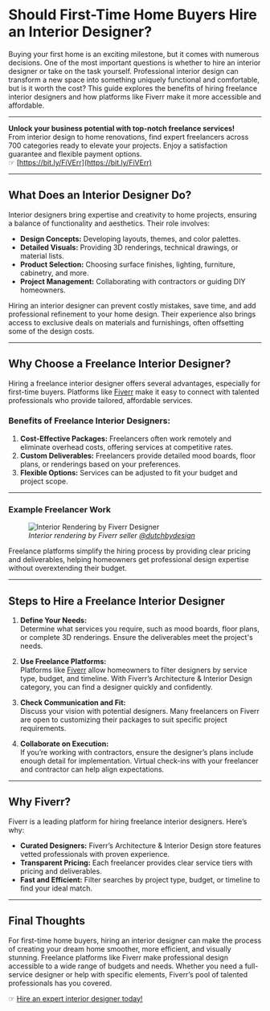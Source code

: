 # Should First-Time Home Buyers Hire an Interior Designer?

Buying your first home is an exciting milestone, but it comes with numerous decisions. One of the most important questions is whether to hire an interior designer or take on the task yourself. Professional interior design can transform a new space into something uniquely functional and comfortable, but is it worth the cost? This guide explores the benefits of hiring freelance interior designers and how platforms like Fiverr make it more accessible and affordable.

---

**Unlock your business potential with top-notch freelance services!**  
From interior design to home renovations, find expert freelancers across 700 categories ready to elevate your projects. Enjoy a satisfaction guarantee and flexible payment options.  
☞ [https://bit.ly/FiVErr](https://bit.ly/FiVErr)

---

## What Does an Interior Designer Do?

Interior designers bring expertise and creativity to home projects, ensuring a balance of functionality and aesthetics. Their role involves:

- **Design Concepts:** Developing layouts, themes, and color palettes.  
- **Detailed Visuals:** Providing 3D renderings, technical drawings, or material lists.  
- **Product Selection:** Choosing surface finishes, lighting, furniture, cabinetry, and more.  
- **Project Management:** Collaborating with contractors or guiding DIY homeowners.

Hiring an interior designer can prevent costly mistakes, save time, and add professional refinement to your home design. Their experience also brings access to exclusive deals on materials and furnishings, often offsetting some of the design costs.

---

## Why Choose a Freelance Interior Designer?

Hiring a freelance interior designer offers several advantages, especially for first-time buyers. Platforms like [Fiverr](https://bit.ly/FiVErr) make it easy to connect with talented professionals who provide tailored, affordable services.

### Benefits of Freelance Interior Designers:
1. **Cost-Effective Packages:** Freelancers often work remotely and eliminate overhead costs, offering services at competitive rates.
2. **Custom Deliverables:** Freelancers provide detailed mood boards, floor plans, or renderings based on your preferences.
3. **Flexible Options:** Services can be adjusted to fit your budget and project scope.

---

### Example Freelancer Work
<figure>
<img src="https://i0.wp.com/staging.arc.ht/blog/wp-content/uploads/Paul-Netherlands-5-Untitled-20220622-135649-scaled.jpg?resize=2560%2C1440&ssl=1" alt="Interior Rendering by Fiverr Designer">
<figcaption><em>Interior rendering by Fiverr seller <a href="https://bit.ly/FiVErr">@dutchbydesign</a></em></figcaption>
</figure>

Freelance platforms simplify the hiring process by providing clear pricing and deliverables, helping homeowners get professional design expertise without overextending their budget.

---

## Steps to Hire a Freelance Interior Designer

1. **Define Your Needs:**  
   Determine what services you require, such as mood boards, floor plans, or complete 3D renderings. Ensure the deliverables meet the project's needs.

2. **Use Freelance Platforms:**  
   Platforms like [Fiverr](https://bit.ly/FiVErr) allow homeowners to filter designers by service type, budget, and timeline. With Fiverr’s Architecture & Interior Design category, you can find a designer quickly and confidently.

3. **Check Communication and Fit:**  
   Discuss your vision with potential designers. Many freelancers on Fiverr are open to customizing their packages to suit specific project requirements.

4. **Collaborate on Execution:**  
   If you’re working with contractors, ensure the designer’s plans include enough detail for implementation. Virtual check-ins with your freelancer and contractor can help align expectations.

---

## Why Fiverr?

Fiverr is a leading platform for hiring freelance interior designers. Here’s why:

- **Curated Designers:** Fiverr’s Architecture & Interior Design store features vetted professionals with proven experience.  
- **Transparent Pricing:** Each freelancer provides clear service tiers with pricing and deliverables.  
- **Fast and Efficient:** Filter searches by project type, budget, or timeline to find your ideal match.



---

## Final Thoughts

For first-time home buyers, hiring an interior designer can make the process of creating your dream home smoother, more efficient, and visually stunning. Freelance platforms like Fiverr make professional design accessible to a wide range of budgets and needs. Whether you need a full-service designer or help with specific elements, Fiverr’s pool of talented professionals has you covered.

☞ [Hire an expert interior designer today!](https://bit.ly/FiVErr)
